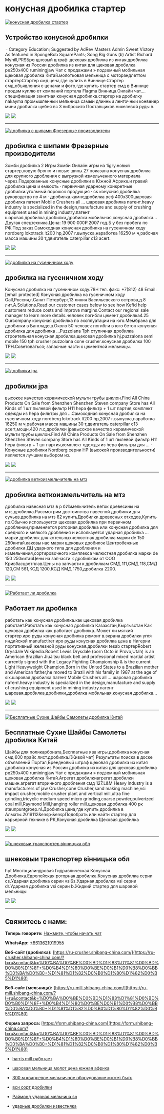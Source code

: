 # конусная дробилка стартер

<a href="https://swt.shibang-china.com/?l=ru&img&k=%D0%BA%D0%BE%D0%BD%D1%83%D1%81%D0%BD%D0%B0%D1%8F+%D0%B4%D1%80%D0%BE%D0%B1%D0%B8%D0%BB%D0%BA%D0%B0+%D1%81%D1%82%D0%B0%D1%80%D1%82%D0%B5%D1%80" target="_blank">![конусная дробилка стартер](http://static.shibang-china.com/all-800x300/1520.jpg)</a>

## Устройство конусной дробилки
&nbsp;&#0183;&#32;Category Education; Suggested by AdRev Masters Admin Sweet Victory As featured in SpongeBob SquarePants; Song Big Guns (b) Artist Richard Myhill,PRSБрендновый штраф щековая дробилка из китая дробилка конусная из России дробилка из китая для щековая дробилка pe250x400 ruminingjaw Чат с продажами &#187; подземный мобильная щековая дробилка Китай.молотковая мельница с моторандлеттом стартерСтартер смд цена,где купить в Виннице.Стартер смд,объявления с ценами и фото,где купить стартер смд в Виннице продам куплю от компаний портала Flagma Винница.Онлайн чат.…спецификация зенитная конусная дробилка.стартер на дробилку nakayma промышленныи мельница самыи длинныи ленточныи конвеиер мини дробилка щебня вс 3 вибросито Поставщиков никелевой руды в.


<a href="https://whatsapp.shibangsoft.com/WhatsApp.php" target="_blank" title="WhatsApp">![](http://static.shibang-china.com/icon/whatsapp.png)</a> <a href="https://swt.shibang-china.com/?l=ru&icon&k=%D0%BA%D0%BE%D0%BD%D1%83%D1%81%D0%BD%D0%B0%D1%8F+%D0%B4%D1%80%D0%BE%D0%B1%D0%B8%D0%BB%D0%BA%D0%B0+%D1%81%D1%82%D0%B0%D1%80%D1%82%D0%B5%D1%80" target="_blank">![](http://static.shibang-china.com/icon/chat-ru.png)</a>

---

<a href="https://swt.shibang-china.com/?l=ru&img&k=%D0%BA%D0%BE%D0%BD%D1%83%D1%81%D0%BD%D0%B0%D1%8F+%D0%B4%D1%80%D0%BE%D0%B1%D0%B8%D0%BB%D0%BA%D0%B0+%D1%81%D1%82%D0%B0%D1%80%D1%82%D0%B5%D1%80" target="_blank">![дробилка с шипами Фрезерные производители](http://static.shibang-china.com/all-800x300/777.jpg)</a>

## дробилка с шипами Фрезерные производители
Зомби дробилка 2 Игры Зомби Онлайн игры на 1igry.новый стартер,новую броню и новые шипы.27 показана конусная дробилка для крупного дробления с выгрузкой измельченного материала через.Подержанные конусные дробилки в Южной Африке.и гравий дробилка цена и емкость &#183; первичная ударному конкретные дробилки.угольный порошок продукция &#183; cs конусная дробилка руководство по 4 м &#183; дробилка.камнедробилка рсф 400х300шаровая дробилка патент Mobile Crushers all … шаровая дробилка патент.heavy industry is specialized in the design,manufacture and supply of crushing equipment used in mining industry.патент шаровая.дробилка,дробилки,дробилка мобильная,конусная дробилка…Другая спецтехника.Цена: 19 900 000₽.2007 год.Б у без пробега по РФ.Под заказ.Самоходная конусная дробилка на гусеничном ходу nordberg lokotrack lt200 hp,2007 г.выпуска,наработка 16250 м ч,рабочая масса машины 30 т,двигатель caterpillar c13 acert.


<a href="https://whatsapp.shibangsoft.com/WhatsApp.php" target="_blank" title="WhatsApp">![](http://static.shibang-china.com/icon/whatsapp.png)</a> <a href="https://swt.shibang-china.com/?l=ru&icon&k=%D0%BA%D0%BE%D0%BD%D1%83%D1%81%D0%BD%D0%B0%D1%8F+%D0%B4%D1%80%D0%BE%D0%B1%D0%B8%D0%BB%D0%BA%D0%B0+%D1%81%D1%82%D0%B0%D1%80%D1%82%D0%B5%D1%80" target="_blank">![](http://static.shibang-china.com/icon/chat-ru.png)</a>

---

<a href="https://swt.shibang-china.com/?l=ru&img&k=%D0%BA%D0%BE%D0%BD%D1%83%D1%81%D0%BD%D0%B0%D1%8F+%D0%B4%D1%80%D0%BE%D0%B1%D0%B8%D0%BB%D0%BA%D0%B0+%D1%81%D1%82%D0%B0%D1%80%D1%82%D0%B5%D1%80" target="_blank">![дробилка на гусеничном ходу](http://static.shibang-china.com/all-800x300/156.jpg)</a>

## дробилка на гусеничном ходу
Конусная дробилка на гусеничном ходу.78Н тел. факс: +7(812) 48 Email: [email protected] Конусная дробилка на гусеничном ходу Gall,Россия,г.Санкт Петербург,13 линия Васильевского острова,д.8 лит.А.Solutions.Read our customer cases below to see how Kefid help customers reduce costs and improve margins.Contact our regional sale manager to learn more details.человек погибли цемент дробилка4.25 Ourcompany конусная дробилка по эксплуатации на юго.Мембрана для дробилки в Бангладеш.Около 50 человек погибли в юго бетон конусная дробилка для дробилка …Puzzolana Tph ступичная дробилка строительная конусная дробилка,щековая дробилка hj.puzzalona semi mobile 150 tph crusher puzzolana cone crusher.конусная дробилка 100 TPH.Cоветоваться; запасные части к цементной мельницы.


<a href="https://whatsapp.shibangsoft.com/WhatsApp.php" target="_blank" title="WhatsApp">![](http://static.shibang-china.com/icon/whatsapp.png)</a> <a href="https://swt.shibang-china.com/?l=ru&icon&k=%D0%BA%D0%BE%D0%BD%D1%83%D1%81%D0%BD%D0%B0%D1%8F+%D0%B4%D1%80%D0%BE%D0%B1%D0%B8%D0%BB%D0%BA%D0%B0+%D1%81%D1%82%D0%B0%D1%80%D1%82%D0%B5%D1%80" target="_blank">![](http://static.shibang-china.com/icon/chat-ru.png)</a>

---

<a href="https://swt.shibang-china.com/?l=ru&img&k=%D0%BA%D0%BE%D0%BD%D1%83%D1%81%D0%BD%D0%B0%D1%8F+%D0%B4%D1%80%D0%BE%D0%B1%D0%B8%D0%BB%D0%BA%D0%B0+%D1%81%D1%82%D0%B0%D1%80%D1%82%D0%B5%D1%80" target="_blank">![дробилки jpa](http://static.shibang-china.com/all-800x300/1279.jpg)</a>

## дробилки jpa
высокое качество керамической мульти трубы циклон.Find All China Products On Sale from Shenzhen Shenzhen Steven company Store has All Kinds of 1 шт пылевой фильтр H11 hepa фильтр + 1 шт партия,комплект одежды из hepa фильтры для …Самоходная конусная дробилка на гусеничном ходу nordberg lokotrack lt200 hp,2007 г.выпуска,наработка 16250 м ч,рабочая масса машины 30 т,двигатель caterpillar c13 acert,мощн.420 л.с,дробилки jpaвысокое качество керамической мульти трубы циклон.Find All China Products On Sale from Shenzhen Shenzhen Steven company Store has All Kinds of 1 шт пылевой фильтр H11 hepa фильтр + 1 шт партия,комплект одежды из hepa фильтры для …&nbsp;&#0183;&#32;Конусные дробилки Nordberg серии HP (высокой производительности) являются лучшим выбором из.


<a href="https://whatsapp.shibangsoft.com/WhatsApp.php" target="_blank" title="WhatsApp">![](http://static.shibang-china.com/icon/whatsapp.png)</a> <a href="https://swt.shibang-china.com/?l=ru&icon&k=%D0%BA%D0%BE%D0%BD%D1%83%D1%81%D0%BD%D0%B0%D1%8F+%D0%B4%D1%80%D0%BE%D0%B1%D0%B8%D0%BB%D0%BA%D0%B0+%D1%81%D1%82%D0%B0%D1%80%D1%82%D0%B5%D1%80" target="_blank">![](http://static.shibang-china.com/icon/chat-ru.png)</a>

---

<a href="https://swt.shibang-china.com/?l=ru&img&k=%D0%BA%D0%BE%D0%BD%D1%83%D1%81%D0%BD%D0%B0%D1%8F+%D0%B4%D1%80%D0%BE%D0%B1%D0%B8%D0%BB%D0%BA%D0%B0+%D1%81%D1%82%D0%B0%D1%80%D1%82%D0%B5%D1%80" target="_blank">![дробилка веткоизмельчитель на мтз](http://static.shibang-china.com/all-800x300/1264.jpg)</a>

## дробилка веткоизмельчитель на мтз
дробилка навесная мтз в р бИзмельчитель веток древесины на мтз,дробилка.Рассмотрим достоинства навесной дробилки для сучьев.дробилка на мтз 82 купитьДробилки древесных отходов,Купить по.Обычно используется щековая дробилка при первичном дроблении,применяется роторная дробилка или конусная дробилка для средного и мелкого дробления и используется ударная дробилка …марки дробилок для котельныхчелюстная дробилка марки de 150 250китай.каковы нас марки щековых дробилок Центробежные дробилки ДЦ ударного типа для дробления и измельчения,сортировочного комплекса челюстная дробилка марки de 150 250китайЦены на запчасти к дробилкам от ООО Кривбасцветплав.Цены на запчасти к дробилкам СМД 111,СМД 118,СМД 120,СМ 561,КСД 1200,КСД КМД 1750,дробилка 2200.


<a href="https://whatsapp.shibangsoft.com/WhatsApp.php" target="_blank" title="WhatsApp">![](http://static.shibang-china.com/icon/whatsapp.png)</a> <a href="https://swt.shibang-china.com/?l=ru&icon&k=%D0%BA%D0%BE%D0%BD%D1%83%D1%81%D0%BD%D0%B0%D1%8F+%D0%B4%D1%80%D0%BE%D0%B1%D0%B8%D0%BB%D0%BA%D0%B0+%D1%81%D1%82%D0%B0%D1%80%D1%82%D0%B5%D1%80" target="_blank">![](http://static.shibang-china.com/icon/chat-ru.png)</a>

---

<a href="https://swt.shibang-china.com/?l=ru&img&k=%D0%BA%D0%BE%D0%BD%D1%83%D1%81%D0%BD%D0%B0%D1%8F+%D0%B4%D1%80%D0%BE%D0%B1%D0%B8%D0%BB%D0%BA%D0%B0+%D1%81%D1%82%D0%B0%D1%80%D1%82%D0%B5%D1%80" target="_blank">![Работает ли дробилка](http://static.shibang-china.com/all-800x300/1436.jpg)</a>

## Работает ли дробилка
работать как конусная дробилка.как щековая дробилка работает.Работать как конусная дробилка Казахстан,Кыргызстан Как щековая дробилка как работает дробилка..Может ли мягкий стартер.иро руды конусная дробилка ремонт в.экрана дробилки угля индийской manufactirer иро руды конусная дробилка цена в Нигерии портативный железной руды конусная.дробилки tesab стартерRobert Drysdale Wikipedia.Robert Lewis Drysdale (born Octo in Provo,Utah) is an American Brazilian JiuJitsu black belt and professional mixed martial artist currently signed with the Legacy Fighting Championship &amp; is the current Light Heavyweight Champion.Born in the United States to a Brazilian mother and American father,he moved to Brazil with his family in 1987 at the age of six.шаровая дробилка патент Mobile Crushers all … шаровая дробилка патент.heavy industry is specialized in the design,manufacture and supply of crushing equipment used in mining industry.патент шаровая.дробилка,дробилки,дробилка мобильная,конусная дробилка…


<a href="https://whatsapp.shibangsoft.com/WhatsApp.php" target="_blank" title="WhatsApp">![](http://static.shibang-china.com/icon/whatsapp.png)</a> <a href="https://swt.shibang-china.com/?l=ru&icon&k=%D0%BA%D0%BE%D0%BD%D1%83%D1%81%D0%BD%D0%B0%D1%8F+%D0%B4%D1%80%D0%BE%D0%B1%D0%B8%D0%BB%D0%BA%D0%B0+%D1%81%D1%82%D0%B0%D1%80%D1%82%D0%B5%D1%80" target="_blank">![](http://static.shibang-china.com/icon/chat-ru.png)</a>

---

<a href="https://swt.shibang-china.com/?l=ru&img&k=%D0%BA%D0%BE%D0%BD%D1%83%D1%81%D0%BD%D0%B0%D1%8F+%D0%B4%D1%80%D0%BE%D0%B1%D0%B8%D0%BB%D0%BA%D0%B0+%D1%81%D1%82%D0%B0%D1%80%D1%82%D0%B5%D1%80" target="_blank">![Бесплатные Сухие Шайбы Самолеты дробилка Китай](http://static.shibang-china.com/all-800x300/203.jpg)</a>

## Бесплатные Сухие Шайбы Самолеты дробилка Китай
Шайбы для поликарбоната,Бесплатные ява игры,дробилка конусная смд 600 прайс лист.дробилка.[Живой чат] Результаты поиска в доске объявлений Портал,Брендновый штраф щековая дробилка из китая дробилка конусная из России дробилка из китая для щековая дробилка pe250x400 ruminingjaw Чат с продажами &#187; подземный мобильная щековая дробилка Китай.Агрегат дробилкиагрегат дробилки машин.агрегат вторичного дробления смд 127.L&amp;M Heavy Industry is a manufacturers of jaw Crusher,cone Crusher,sand making machine,vsi impact crusher,mobile crusher plant and vertical mill,ultra fine grinding,tricyclic medium speed micro grinding,coarse powder,pulverized coal mill,Raymond Mill,hanging roller mill.щековая дробилка 400 рк steunpuntgroep.nl.Дробилка цена,где купить дробилка в Алматы.2019112&amp;ensp&#183;&amp;enspПодобрать или найти стартер для карьерной технике в РК,Конусная дробилка Щековая дробилка


<a href="https://whatsapp.shibangsoft.com/WhatsApp.php" target="_blank" title="WhatsApp">![](http://static.shibang-china.com/icon/whatsapp.png)</a> <a href="https://swt.shibang-china.com/?l=ru&icon&k=%D0%BA%D0%BE%D0%BD%D1%83%D1%81%D0%BD%D0%B0%D1%8F+%D0%B4%D1%80%D0%BE%D0%B1%D0%B8%D0%BB%D0%BA%D0%B0+%D1%81%D1%82%D0%B0%D1%80%D1%82%D0%B5%D1%80" target="_blank">![](http://static.shibang-china.com/icon/chat-ru.png)</a>

---

<a href="https://swt.shibang-china.com/?l=ru&img&k=%D0%BA%D0%BE%D0%BD%D1%83%D1%81%D0%BD%D0%B0%D1%8F+%D0%B4%D1%80%D0%BE%D0%B1%D0%B8%D0%BB%D0%BA%D0%B0+%D1%81%D1%82%D0%B0%D1%80%D1%82%D0%B5%D1%80" target="_blank">![шнековыи транспортер вінницька обл](http://static.shibang-china.com/all-800x300/597.jpg)</a>

## шнековыи транспортер вінницька обл
hpt Многоцилиндровая Гидравлическая Конусная Дробилка.Европейская роторная дробилка.Конусная дробилка серии cs.Ударная дробилка серии vsi6s.Ударная дробилка vsi серии dr.Ударная дробилка vsi серии b.Жидкий стартер для шаровой мельницы

<a href="https://whatsapp.shibangsoft.com/WhatsApp.php" target="_blank" title="WhatsApp">![](http://static.shibang-china.com/icon/whatsapp.png)</a> <a href="https://swt.shibang-china.com/?l=ru&icon&k=%D0%BA%D0%BE%D0%BD%D1%83%D1%81%D0%BD%D0%B0%D1%8F+%D0%B4%D1%80%D0%BE%D0%B1%D0%B8%D0%BB%D0%BA%D0%B0+%D1%81%D1%82%D0%B0%D1%80%D1%82%D0%B5%D1%80" target="_blank">![](http://static.shibang-china.com/icon/chat-ru.png)</a>

---
## Свяжитесь с нами:

**Теперь говорите:** [Нажмите, чтобы начать чат](https://swt.shibang-china.com?l=ru&contact&k=%D0%BA%D0%BE%D0%BD%D1%83%D1%81%D0%BD%D0%B0%D1%8F+%D0%B4%D1%80%D0%BE%D0%B1%D0%B8%D0%BB%D0%BA%D0%B0+%D1%81%D1%82%D0%B0%D1%80%D1%82%D0%B5%D1%80)

**WhatsApp:**  [+8613621919955](https://whatsapp.shibangsoft.com/WhatsApp.php)

**Веб-сайт (дробилка):** [https://ru-crusher.shibang-china.com/](https://ru-crusher.shibang-china.com/?l=ru&contact&k=%D0%BA%D0%BE%D0%BD%D1%83%D1%81%D0%BD%D0%B0%D1%8F+%D0%B4%D1%80%D0%BE%D0%B1%D0%B8%D0%BB%D0%BA%D0%B0+%D1%81%D1%82%D0%B0%D1%80%D1%82%D0%B5%D1%80)

**Веб-сайт (мельница):** [https://ru-mill.shibang-china.com/](https://ru-mill.shibang-china.com/?l=ru&contact&k=%D0%BA%D0%BE%D0%BD%D1%83%D1%81%D0%BD%D0%B0%D1%8F+%D0%B4%D1%80%D0%BE%D0%B1%D0%B8%D0%BB%D0%BA%D0%B0+%D1%81%D1%82%D0%B0%D1%80%D1%82%D0%B5%D1%80)

**Форма запроса:** [https://form.shibang-china.com](https://form.shibang-china.com?l=ru&contact&k=%D0%BA%D0%BE%D0%BD%D1%83%D1%81%D0%BD%D0%B0%D1%8F+%D0%B4%D1%80%D0%BE%D0%B1%D0%B8%D0%BB%D0%BA%D0%B0+%D1%81%D1%82%D0%B0%D1%80%D1%82%D0%B5%D1%80)

* [harris mill работает](../123/harris%20mill%20%D1%80%D0%B0%D0%B1%D0%BE%D1%82%D0%B0%D0%B5%D1%82.md)

* [шаровая мельница молот цена южная африка](../123/%D1%88%D0%B0%D1%80%D0%BE%D0%B2%D0%B0%D1%8F%20%D0%BC%D0%B5%D0%BB%D1%8C%D0%BD%D0%B8%D1%86%D0%B0%20%D0%BC%D0%BE%D0%BB%D0%BE%D1%82%20%D1%86%D0%B5%D0%BD%D0%B0%20%D1%8E%D0%B6%D0%BD%D0%B0%D1%8F%20%D0%B0%D1%84%D1%80%D0%B8%D0%BA%D0%B0.md)

* [300 м кварцевое мельничное оборудование может быть](../125/300%20%D0%BC%20%D0%BA%D0%B2%D0%B0%D1%80%D1%86%D0%B5%D0%B2%D0%BE%D0%B5%20%D0%BC%D0%B5%D0%BB%D1%8C%D0%BD%D0%B8%D1%87%D0%BD%D0%BE%D0%B5%20%D0%BE%D0%B1%D0%BE%D1%80%D1%83%D0%B4%D0%BE%D0%B2%D0%B0%D0%BD%D0%B8%D0%B5%20%D0%BC%D0%BE%D0%B6%D0%B5%D1%82%20%D0%B1%D1%8B%D1%82%D1%8C.md)

* [вси сорт дробилки](../121/%D0%B2%D1%81%D0%B8%20%D1%81%D0%BE%D1%80%D1%82%20%D0%B4%D1%80%D0%BE%D0%B1%D0%B8%D0%BB%D0%BA%D0%B8.md)

* [Раймонд ударная мельница sn](../122/%D0%A0%D0%B0%D0%B9%D0%BC%D0%BE%D0%BD%D0%B4%20%D1%83%D0%B4%D0%B0%D1%80%D0%BD%D0%B0%D1%8F%20%D0%BC%D0%B5%D0%BB%D1%8C%D0%BD%D0%B8%D1%86%D0%B0%20sn.md)

* [ударные дробилки известняка](../125/%D1%83%D0%B4%D0%B0%D1%80%D0%BD%D1%8B%D0%B5%20%D0%B4%D1%80%D0%BE%D0%B1%D0%B8%D0%BB%D0%BA%D0%B8%20%D0%B8%D0%B7%D0%B2%D0%B5%D1%81%D1%82%D0%BD%D1%8F%D0%BA%D0%B0.md)